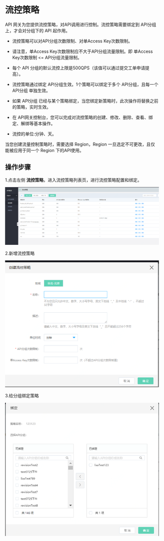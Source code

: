# 流控策略

API 网关为您提供流控策略，对API调用进行控制。流控策略需要绑定到 API分组上，才会对分组下的 API 起作用。

*  流控策略可以对API分组次数限制、对单Access Key次数限制。

*  请注意，单Access Key次数限制应不大于API分组流量限制。即 单Access Key次数限制 <= API分组流量限制。

*  每个 API 分组的默认流控上限是500QPS（该值可以通过提交工单申请提高）。

*  流控策略通过绑定 API分组生效。1个策略可以绑定于多个 API分组，且每一个 API分组 单独生效。

*  如果 API分组 已经与某个策略绑定，当您绑定新策略时，此次操作将替换之前的策略，实时生效。

*  在 API网关控制台，您可以完成对流控策略的创建、修改、删除、查看、绑定、解绑等基本操作。

*  流控的单位:分钟、天。

当您创建流量控制策略时，需要选择 Region，Region 一旦选定不可更改，且仅能被应用于同一个 Region 下的API使用。




## 操作步骤


1.点击左侧 **流控策略**，进入流控策略列表页，进行流控策略配置和绑定。

![流控策略列表页](../../../../../image/Internet-Middleware/API-Gateway/lkcl-list.png)


2.新增流控策略

![新增策略](../../../../../image/Internet-Middleware/API-Gateway/lkcl-add.png)


3.给分组绑定策略

![绑定策略](../../../../../image/Internet-Middleware/API-Gateway/lkcl-bd.png)



